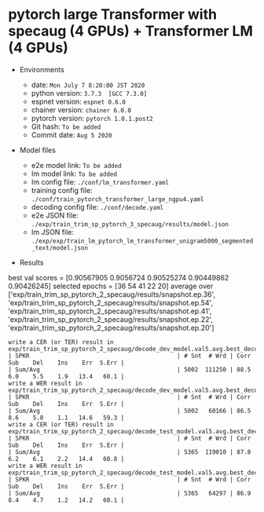 # pytorch large Transformer with specaug (4 GPUs) + Transformer LM (4 GPUs)

- Environments
  - date: `Mon July 7 8:20:00 JST 2020`
  - python version: `3.7.3  [GCC 7.3.0]`
  - espnet version: `espnet 0.6.0`
  - chainer version: `chainer 6.0.0`
  - pytorch version: `pytorch 1.0.1.post2`
  - Git hash: `To be added`
  - Commit date: `Aug 5 2020`

- Model files 
    - e2e model link: `To be added`
    - lm model link: `To be added`
    - lm config file: `./conf/lm_transformer.yaml`
    - training config file: `./conf/train_pytorch_transformer_large_ngpu4.yaml`
    - decoding config file: `./conf/decode.yaml`
    - e2e JSON file: `./exp/train_trim_sp_pytorch_3_specaug/results/model.json`
    - lm JSON file: `./exp/exp/train_lm_pytorch_lm_transformer_unigram5000_segmented_text/model.json`
- Results 

best val scores = [0.90567905 0.9056724  0.90525274 0.90449862 0.90426245]
selected epochs = [36 54 41 22 20]
average over ['exp/train_trim_sp_pytorch_2_specaug/results/snapshot.ep.36', 'exp/train_trim_sp_pytorch_2_specaug/results/snapshot.ep.54', 'exp/train_trim_sp_pytorch_2_specaug/results/snapshot.ep.41', 'exp/train_trim_sp_pytorch_2_specaug/results/snapshot.ep.22', 'exp/train_trim_sp_pytorch_2_specaug/results/snapshot.ep.20']

```
write a CER (or TER) result in exp/train_trim_sp_pytorch_2_specaug/decode_dev_model.val5.avg.best_decode_lm_transformer/result.txt
| SPKR                                          | # Snt  # Wrd | Corr    Sub    Del    Ins    Err  S.Err |
| Sum/Avg                                       | 5002  111250 | 88.5    6.0    5.5    1.9   13.4   60.1 |
write a WER result in exp/train_trim_sp_pytorch_2_specaug/decode_dev_model.val5.avg.best_decode_lm_transformer/result.wrd.txt
| SPKR                                          | # Snt  # Wrd | Corr    Sub    Del    Ins    Err  S.Err |
| Sum/Avg                                       | 5002   60166 | 86.5    8.6    5.0    1.1   14.6   59.3 |
write a CER (or TER) result in exp/train_trim_sp_pytorch_2_specaug/decode_test_model.val5.avg.best_decode_lm_transformer/result.txt
| SPKR                                          | # Snt  # Wrd | Corr    Sub    Del    Ins    Err  S.Err |
| Sum/Avg                                       | 5365  119010 | 87.8    6.2    6.1    2.2   14.4   60.8 |
write a WER result in exp/train_trim_sp_pytorch_2_specaug/decode_test_model.val5.avg.best_decode_lm_transformer/result.wrd.txt
| SPKR                                          | # Snt  # Wrd | Corr    Sub    Del    Ins    Err  S.Err |
| Sum/Avg                                       | 5365   64297 | 86.9    8.4    4.7    1.2   14.2   60.1 |

```
